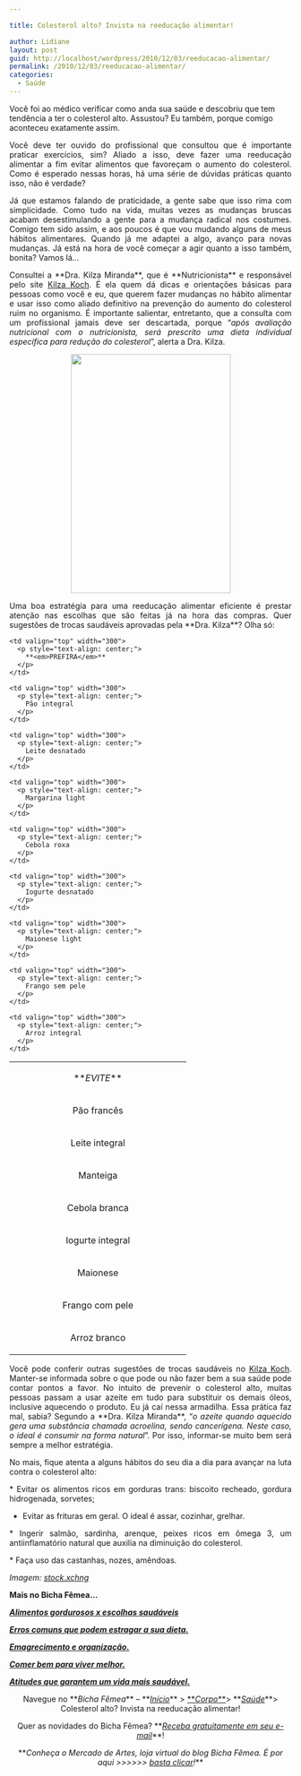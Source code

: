 ```yaml
---

title: Colesterol alto? Invista na reeducação alimentar!

author: Lidiane
layout: post
guid: http://localhost/wordpress/2010/12/03/reeducacao-alimentar/
permalink: /2010/12/03/reeducacao-alimentar/
categories:
  - Saúde
---
```

Você foi ao médico verificar como anda sua saúde e descobriu que tem tendência a ter o colesterol alto. Assustou? Eu também, porque comigo aconteceu exatamente assim.

<p style="text-align: justify;">
  Você deve ter ouvido do profissional que consultou que é importante praticar exercícios, sim? Aliado a isso, deve fazer uma reeducação alimentar a fim evitar alimentos que favoreçam o aumento do colesterol. Como é esperado nessas horas, há uma série de dúvidas práticas quanto isso, não é verdade?
</p>

<!--more-->

<p style="text-align: justify;">
  Já que estamos falando de praticidade, a gente sabe que isso rima com simplicidade. Como tudo na vida, muitas vezes as mudanças bruscas acabam desestimulando a gente para a mudança radical nos costumes. Comigo tem sido assim, e aos poucos é que vou mudando alguns de meus hábitos alimentares. Quando já me adaptei a algo, avanço para novas mudanças. Já está na hora de você começar a agir quanto a isso também, bonita? Vamos lá…
</p>

<p style="text-align: justify;">
  Consultei a **Dra. Kilza Miranda**, que é **Nutricionista** e responsável pelo site <a href="http://kilzakoch.com.br/" target="_blank">Kilza Koch</a>. É ela quem dá dicas e orientações básicas para pessoas como você e eu, que querem fazer mudanças no hábito alimentar e usar isso como aliado definitivo na prevenção do aumento do colesterol ruim no organismo. É importante salientar, entretanto, que a consulta com um profissional jamais deve ser descartada, porque “<em>após avaliação nutricional com o nutricionista, será prescrito uma dieta individual específica para redução do colesterol</em>”, alerta a Dra. Kilza.
</p>

<p style="text-align: center;">
  <a href="http://www.trololodemulher.com.br/blog/wp-content/uploads/2010/12/pao-com-leite.jpg"><img class="alignnone size-full wp-image-5554" title="pão com leite" alt="" src="http://www.trololodemulher.com.br/blog/wp-content/uploads/2010/12/pao-com-leite.jpg" width="285" height="427" /></a>
</p>

<p style="text-align: justify;">
  Uma boa estratégia para uma reeducação alimentar eficiente é prestar atenção nas escolhas que são feitas já na hora das compras. Quer sugestões de trocas saudáveis aprovadas pela **Dra. Kilza**? Olha só:
</p>

<table width="600" border="0" cellspacing="0" cellpadding="0">
  <tr>
    <td valign="top" width="300">
      <p style="text-align: center;">
        **<em>EVITE</em>**
      </p>
    </td>
    
    <td valign="top" width="300">
      <p style="text-align: center;">
        **<em>PREFIRA</em>**
      </p>
    </td>
  </tr>
  
  <tr>
    <td valign="top" width="300">
      <p style="text-align: center;">
        Pão francês
      </p>
    </td>
    
    <td valign="top" width="300">
      <p style="text-align: center;">
        Pão integral
      </p>
    </td>
  </tr>
  
  <tr>
    <td valign="top" width="300">
      <p style="text-align: center;">
        Leite integral
      </p>
    </td>
    
    <td valign="top" width="300">
      <p style="text-align: center;">
        Leite desnatado
      </p>
    </td>
  </tr>
  
  <tr>
    <td valign="top" width="300">
      <p style="text-align: center;">
        Manteiga
      </p>
    </td>
    
    <td valign="top" width="300">
      <p style="text-align: center;">
        Margarina light
      </p>
    </td>
  </tr>
  
  <tr>
    <td valign="top" width="300">
      <p style="text-align: center;">
        Cebola branca
      </p>
    </td>
    
    <td valign="top" width="300">
      <p style="text-align: center;">
        Cebola roxa
      </p>
    </td>
  </tr>
  
  <tr>
    <td valign="top" width="300">
      <p style="text-align: center;">
        Iogurte integral
      </p>
    </td>
    
    <td valign="top" width="300">
      <p style="text-align: center;">
        Iogurte desnatado
      </p>
    </td>
  </tr>
  
  <tr>
    <td valign="top" width="300">
      <p style="text-align: center;">
        Maionese
      </p>
    </td>
    
    <td valign="top" width="300">
      <p style="text-align: center;">
        Maionese light
      </p>
    </td>
  </tr>
  
  <tr>
    <td valign="top" width="300">
      <p style="text-align: center;">
        Frango com pele
      </p>
    </td>
    
    <td valign="top" width="300">
      <p style="text-align: center;">
        Frango sem pele
      </p>
    </td>
  </tr>
  
  <tr>
    <td valign="top" width="300">
      <p style="text-align: center;">
        Arroz branco
      </p>
    </td>
    
    <td valign="top" width="300">
      <p style="text-align: center;">
        Arroz integral
      </p>
    </td>
  </tr>
</table>

<p style="text-align: justify;">
  Você pode conferir outras sugestões de trocas saudáveis no <a href="http://kilzakoch.com.br/" target="_blank">Kilza Koch</a>. Manter-se informada sobre o que pode ou não fazer bem a sua saúde pode contar pontos a favor. No intuito de prevenir o colesterol alto, muitas pessoas passam a usar azeite em tudo para substituir os demais óleos, inclusive aquecendo o produto. Eu já caí nessa armadilha. Essa prática faz mal, sabia? Segundo a **Dra. Kilza Miranda**, “<em>o azeite quando aquecido gera uma substância chamada acroelina, sendo cancerígena. Neste caso, o ideal é consumir na forma natural</em>”. Por isso, informar-se muito bem será sempre a melhor estratégia.
</p>

<p style="text-align: justify;">
  No mais, fique atenta a alguns hábitos do seu dia a dia para avançar na luta contra o colesterol alto:
</p>

<p style="text-align: justify;">
  * Evitar os alimentos ricos em gorduras trans: biscoito recheado, gordura hidrogenada, sorvetes;
</p>

* Evitar as frituras em geral. O ideal é assar, cozinhar, grelhar.

<p style="text-align: justify;">
  * Ingerir salmão, sardinha, arenque, peixes ricos em ômega 3, um antiinflamatório natural que auxilia na diminuição do colesterol.
</p>

<p style="text-align: justify;">
  * Faça uso das castanhas, nozes, amêndoas.
</p>

_Imagem:_ <a href="http://www.sxc.hu/" target="_blank"><em>stock.xchng</em></a>

**Mais no Bicha Fêmea…**

**_[Alimentos gordurosos x escolhas saudáveis](http://www.trololodemulher.com.br/2010/05/28/escolha-alimentos-saudaveis/)_**

**_[Erros comuns que podem estragar a sua dieta.](http://www.trololodemulher.com.br/2010/02/02/dieta/)_**

**_[Emagrecimento e organização.](http://www.trololodemulher.com.br/2010/01/26/emagrecimento/)_**

**_[Comer bem para viver melhor.](http://www.trololodemulher.com.br/2010/01/13/comer-bem/)_**

**_[Atitudes que garantem um vida mais saudável.](http://www.trololodemulher.com.br/2009/10/21/atitudes-vida-saudavel/)_**

<p style="text-align: center;">
  Navegue no **<em>Bicha Fêmea</em>** – **<em><a href="http://www.trololodemulher.com.br/">Início</a></em>** > <a href="http://www.trololodemulher.com.br/corpo/">**<em>Corpo</em>**</a>> **<em><a href="http://www.trololodemulher.com.br/category/do-corpo/saude/">Saúde</a></em>**> Colesterol alto? Invista na reeducação alimentar!
</p>

<p style="text-align: center;">
  Quer as novidades do Bicha Fêmea? **<em><a href="http://feedburner.google.com/fb/a/mailverify?uri=blogbichafemea&loc=pt_BR">Receba gratuitamente em seu e-mail</a></em>**!
</p>

<p style="text-align: center;">
  **<em>Conheça o Mercado de Artes, loja virtual do blog Bicha Fêmea. É por aqui >>>>>> </em><a href="http://www.trololodemulher.com.br/loja/"><em>basta clicar</em></a><em>!</em>**
</p>